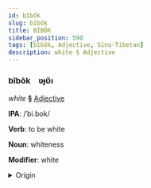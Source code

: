 ```yaml
---
id: bîbôk
slug: bîbôk
title: BİBÔK
sidebar_position: 590
tags: [bîbôk, Adjective, Sino-Tibetan]
description: white § Adjective
---
```


### bîbôk&emsp;<span kind="abugida">ʋɟʋ̑ı</span>

*white* **§** [Adjective](../../tags/Adjective)

**IPA**: /ˈbi.bok/

**Verb**: to be white

**Noun**: whiteness

**Modifier**: white

<details>
    <summary>Origin</summary>
    Atong পিবোক pibok /pibok/<br/>
    <em>Sino-Tibetan Language Family</em>
</details>
